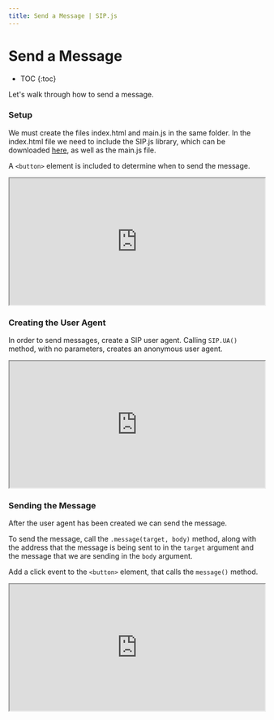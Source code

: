 ```yaml
---
title: Send a Message | SIP.js
---
```


# Send a Message

* TOC
{:toc}

Let's walk through how to send a message.

### Setup

We must create the files index.html and main.js in the same folder.  In the index.html file we need to include the SIP.js library, which can be downloaded [here](/download/), as well as the main.js file.  

A `<button>` element is included to determine when to send the message.


<iframe
  style="width: 100%; height: 250px"
  src="http://jsfiddle.net/5JbvL/3/embedded/html,js,result/">
</iframe>



### Creating the User Agent

In order to send messages, create a SIP user agent.  Calling `SIP.UA()` method, with no parameters, creates an anonymous user agent.

<iframe
  style="width: 100%; height: 250px"
  src="http://jsfiddle.net/gk3p4/5/embedded/js,html,result/">
</iframe>


### Sending the Message


After the user agent has been created we can send the message.

To send the message, call the `.message(target, body)` method, along with the address that the message is being sent to in the `target` argument and the message that we are sending in the `body` argument.

Add a click event to the `<button>` element, that calls the `message()` method.


<iframe
  style="width: 100%; height: 250px"
  src="http://jsfiddle.net/8Cg6M/5/embedded/js,html,result/">
</iframe>

